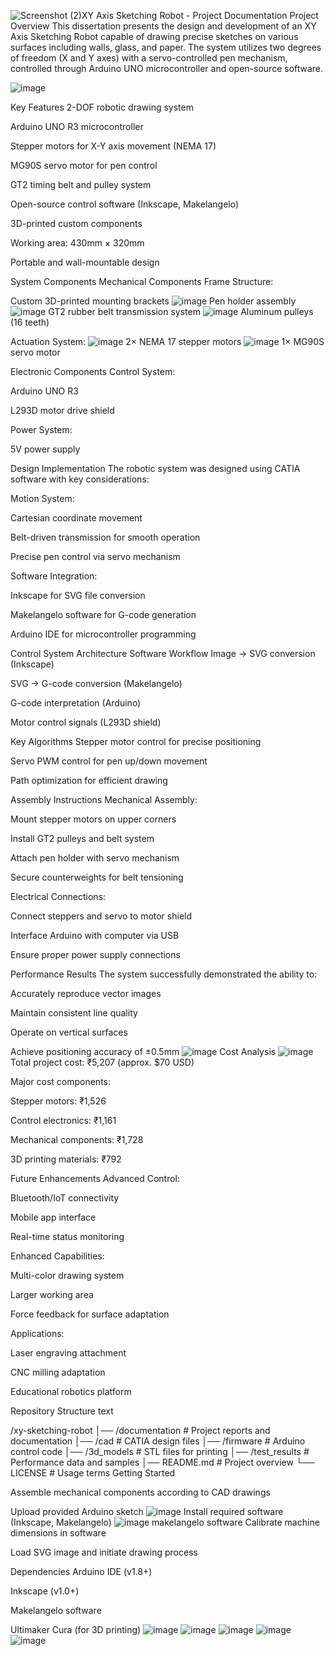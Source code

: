 ![Screenshot (2)](https://github.com/user-attachments/assets/3448700e-ca19-4a08-b17c-a2b0cc76ec3d)XY Axis Sketching Robot - Project Documentation
Project Overview
This dissertation presents the design and development of an XY Axis Sketching Robot capable of drawing precise sketches on various surfaces including walls, glass, and paper. The system utilizes two degrees of freedom (X and Y axes) with a servo-controlled pen mechanism, controlled through Arduino UNO microcontroller and open-source software.

![image](https://github.com/user-attachments/assets/03f6060c-b3aa-4bbe-a280-469a6fa5d4d9)


Key Features
2-DOF robotic drawing system

Arduino UNO R3 microcontroller

Stepper motors for X-Y axis movement (NEMA 17)

MG90S servo motor for pen control

GT2 timing belt and pulley system

Open-source control software (Inkscape, Makelangelo)

3D-printed custom components

Working area: 430mm × 320mm

Portable and wall-mountable design

System Components
Mechanical Components
Frame Structure:

Custom 3D-printed mounting brackets
![image](https://github.com/user-attachments/assets/26fbcaee-5301-44ce-84a4-1f33c23f5e6d)
Pen holder assembly
![image](https://github.com/user-attachments/assets/f686089a-af77-468d-9690-5b58f2419dbd)
GT2 rubber belt transmission system
![image](https://github.com/user-attachments/assets/d7037a6f-c4d1-4178-8ace-a4313652bce0)
Aluminum pulleys (16 teeth)

Actuation System:
![image](https://github.com/user-attachments/assets/2fcf0dd7-5b72-4fd7-a177-40a0053c8b15)
2× NEMA 17 stepper motors
![image](https://github.com/user-attachments/assets/cebeb0c8-a3eb-437f-9c26-d700b119439c)
1× MG90S servo motor

Electronic Components
Control System:

Arduino UNO R3

L293D motor drive shield

Power System:

5V power supply

Design Implementation
The robotic system was designed using CATIA software with key considerations:

Motion System:

Cartesian coordinate movement

Belt-driven transmission for smooth operation

Precise pen control via servo mechanism

Software Integration:

Inkscape for SVG file conversion

Makelangelo software for G-code generation

Arduino IDE for microcontroller programming

Control System Architecture
Software Workflow
Image → SVG conversion (Inkscape)

SVG → G-code conversion (Makelangelo)

G-code interpretation (Arduino)

Motor control signals (L293D shield)

Key Algorithms
Stepper motor control for precise positioning

Servo PWM control for pen up/down movement

Path optimization for efficient drawing

Assembly Instructions
Mechanical Assembly:

Mount stepper motors on upper corners

Install GT2 pulleys and belt system

Attach pen holder with servo mechanism

Secure counterweights for belt tensioning

Electrical Connections:

Connect steppers and servo to motor shield

Interface Arduino with computer via USB

Ensure proper power supply connections

Performance Results
The system successfully demonstrated the ability to:

Accurately reproduce vector images

Maintain consistent line quality

Operate on vertical surfaces

Achieve positioning accuracy of ±0.5mm
![image](https://github.com/user-attachments/assets/4cba84d9-6d84-4858-9163-00fb327171f7)
Cost Analysis
![image](https://github.com/user-attachments/assets/c3e696de-a8e9-4e77-b295-43a88b39147e)
Total project cost: ₹5,207 (approx. $70 USD)

Major cost components:

Stepper motors: ₹1,526

Control electronics: ₹1,161

Mechanical components: ₹1,728

3D printing materials: ₹792

Future Enhancements
Advanced Control:

Bluetooth/IoT connectivity

Mobile app interface

Real-time status monitoring

Enhanced Capabilities:

Multi-color drawing system

Larger working area

Force feedback for surface adaptation

Applications:

Laser engraving attachment

CNC milling adaptation

Educational robotics platform

Repository Structure
text

/xy-sketching-robot
│── /documentation       # Project reports and documentation
│── /cad                 # CATIA design files
│── /firmware            # Arduino control code
│── /3d_models           # STL files for printing
│── /test_results        # Performance data and samples
│── README.md            # Project overview
└── LICENSE              # Usage terms
Getting Started

Assemble mechanical components according to CAD drawings

Upload provided Arduino sketch
![image](https://github.com/user-attachments/assets/08ec62e6-abd6-4b63-8046-e3aebdeb8225)
Install required software (Inkscape, Makelangelo)
![image](https://github.com/user-attachments/assets/d1624fee-73a4-4df0-8127-0ffb8f8c4e02)
makelangelo software
Calibrate machine dimensions in software

Load SVG image and initiate drawing process

Dependencies
Arduino IDE (v1.8+)

Inkscape (v1.0+)

Makelangelo software

Ultimaker Cura (for 3D printing)
![image](https://github.com/user-attachments/assets/32e51f76-34ac-46d0-b972-687f2701758c)
![image](https://github.com/user-attachments/assets/4e7f4a16-9a07-4277-bda9-80e47547f6a2)
![image](https://github.com/user-attachments/assets/4634219b-a58a-4cce-86ea-82247d93fc82)
![image](https://github.com/user-attachments/assets/40396b16-8f1e-4916-9dda-eba852eb5d76)
![image](https://github.com/user-attachments/assets/f6249690-6d4f-4bf8-956e-fccfb0a5a756)


